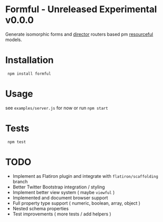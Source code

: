 # Formful - Unreleased Experimental v0.0.0

Generate isomorphic forms and [director](http://github.com/flatiron/resourceful) routers based pm [resourceful](http://github.com/flatiron/resourceful) models.

# Installation

     npm install formful

# Usage

  see `examples/server.js` for now or run `npm start`
  
# Tests

     npm test

# TODO
 - Implement as Flatiron plugin and integrate with `flatiron/scaffolding` branch
 - Better Twitter Bootstrap integration / styling
 - Implement better view system ( maybe `viewful` )
 - Implemented and document browser support
 - Full property type support ( numeric, boolean, array, object )
 - Nested schema properties
 - Test improvements ( more tests / add helpers )